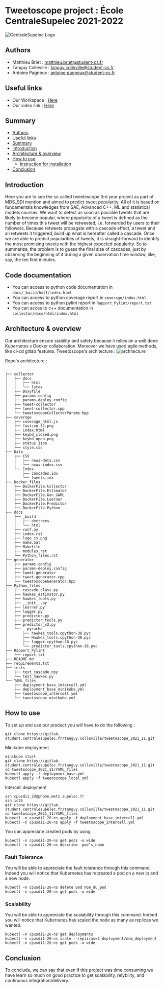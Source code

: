 # Tweetoscope project : École CentraleSupelec 2021-2022 

![CentraleSupelec Logo](https://www.centralesupelec.fr/sites/all/themes/cs_theme/medias/common/images/intro/logo_nouveau.jpg)


## Authors 
* Matthieu Briet : matthieu.briet@student-cs.fr
* Tanguy Colleville : tanguy.colleville@student-cs.fr
* Antoine Pagneux : antoine.pagneux@student-cs.fr

## Useful links 
* Our Workspace : [Here](https://tanguycolleville.notion.site/Tweetoscope_2021_11-4ee9e24f4bf14f8aa0896e83d75d0862)
* Our video link : [Here]()

## Summary
  - [Authors ](#authors-)
  - [Useful links](#Useful-links)
  - [Summary](#summary)
  - [Introduction](#introduction)
  - [Architecture & overview](#architecture--overview)
  - [How to use](#how-to-use)
    - [Instruction for installation](#instruction-for-installation)
  - [Conclusion](#conclusion)

## Introduction
Here you are to see the so called tweetoscope 3rd year project as part of MDS_SDI mention and aimed to predict tweet popularity. All of it is based on fundamentals knowledges from SAE, Advanced C++, ML and statistical models courses. We want to detect as soon as possible tweets that are likely to become popular, where popularity of a tweet is defined as the number of times this tweet will be retweeted, i.e. forwarded by users to their followers. Because retweets propagate with a cascade effect, a tweet and all retweets it triggered, build up what is hereafter called a cascade. Once we are able to predict popularities of tweets, it is straight-forward to identify the most promising tweets with the highest expected popularity. So to summarize, the problem is to guess the final size of cascades, just by observing the beginning of it during a given observation time window, like, say, the ten first minutes.


## Code documentation 
* You can access to python code documentation in `docs/_build/hmtl/index.html`
* You can access to python coverage report in `coverage/index.html`
* You can access to python pylint report in `Rapport_Pylint/report.txt`
* You can acces to c++ documentation in `collector/docs/html/index.html`

## Architecture & overview
Our architecture ensure stability and safety because it relies on a well done Kubernetes x Docker collaboration. Moreover we have used agile methods, like ci-cd gitlab features.
Tweetoscope's architecture : 
![architecture](https://pennerath.pages.centralesupelec.fr/tweetoscope/graphviz-images/ead74cb4077631acad74606a761525fe2a3228c1.svg)


Repo's architecture : 
```
.
├── collector
│   ├── docs
│   │   ├── html
│   │   └── latex
│   ├── Doxyfile
│   ├── params.config
│   ├── params-deploy.config
│   ├── tweet-collector
│   ├── tweet-collector.cpp
│   └── tweetoscopeCollectorParams.hpp
├── coverage
│   ├── coverage_html.js
│   ├── favicon_32.png
│   ├── index.html
│   ├── keybd_closed.png
│   ├── keybd_open.png
│   ├── status.json
│   └── style.css
├── Data
│   ├── CSV
│   │   ├── news-data.csv
│   │   └── news-index.csv
│   └── Index
│       ├── cascades.idx
│       └── tweets.idx
├── Docker_files
│   ├── DockerFile.Collector
│   ├── DockerFile.Estimator
│   ├── DockerFile.Gen_GAML
│   ├── DockerFile.Learner
│   ├── DockerFile.Predictor
│   └── DockerFile.Python
├── docs
│   ├── _build
│   │   ├── doctrees
│   │   └── html
│   ├── conf.py
│   ├── index.rst
│   ├── logo_cs.png
│   ├── make.bat
│   ├── Makefile
│   ├── modules.rst
│   └── Python_files.rst
├── generator
│   ├── params.config
│   ├── params-deploy.config
│   ├── tweet-generator
│   ├── tweet-generator.cpp
│   └── tweetoscopeGenerator.hpp
├── Python_files
│   ├── cascade_class.py
│   ├── hawkes_estimator.py
│   ├── hawkes_tools.py
│   ├── __init__.py
│   ├── learner.py
│   ├── logger.py
│   ├── predictor.py
│   ├── predictor_tools.py
│   ├── predictor_v2.py
│   └── __pycache__
│       ├── hawkes_tools.cpython-38.pyc
│       ├── Hawkes_tools.cpython-38.pyc
│       ├── logger.cpython-38.pyc
│       └── predictor_tools.cpython-38.pyc
├── Rapport_Pylint
│   └── report.txt
├── README.md
├── requirements.txt
├── tests
│   ├── test_cascade.npy
│   └── test_hawkes.py
└── YAML_files
    ├── deployment_base_intercell.yml
    ├── deployment_base_minikube.yml
    ├── tweetoscope_intercell.yml
    └── tweetoscope_minikube.yml
```



## How to use 
To set up and use our product you will have to do the following : 
```
git clone https://gitlab-student.centralesupelec.fr/tanguy.colleville/tweetoscope_2021_11.git
```

Minikube deployment


```
minikube start
git clone https://gitlab-student.centralesupelec.fr/tanguy.colleville/tweetoscope_2021_11.git
cd tweetoscope_2021_11/YAML_files
kubectl apply -f deployment_base.yml
kubectl apply -f tweetoscope_local.yml
```


Intercell deployment 

```
ssh cpusdi1_20@phome.metz.supelec.fr
ssh ic25
git clone https://gitlab-student.centralesupelec.fr/tanguy.colleville/tweetoscope_2021_11.git
cd tweetoscope_2021_11/YAML_files
kubectl -n cpusdi1-20-ns apply -f deployment_base_intercell.yml
kubectl -n cpusdi1-20-ns apply -f tweetoscope_intercell.yml
```

You can appreciate created pods by using 

```
kubectl -n cpusdi1-20-ns get pods -o wide
kubectl -n cpusdi1-20-ns describe  pod's_name
```

### Fault Tolerance 
You will be able to appreciate the fault tolerance through this command. Indeed you will notice that Kubernetes has recreated a pod on a new ip and a new node.

```
kubectl -n cpusdi1-20-ns delete pod nom_du_pod
kubectl -n cpusdi1-20-ns get pods -o wide
```

### Scalability 

You will be able to appreciate the scalability through this command. Indeed you will notice that Kubernetes has scaled the node as many as replicas we wanted.

```
kubectl -n cpusdi1-20-ns get deployments
kubectl -n cpusdi1-20-ns scale --replicas=3 deployment/nom_deployment
kubectl -n cpusdi1-20-ns get pods -o wide
```

## Conclusion
To conclude, we can say that even if this project was time consuming we have learn so much on good practice to get scalability, relybility, and continuous integration/delivery. 
